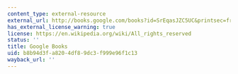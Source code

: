 ```yaml
---
content_type: external-resource
external_url: http://books.google.com/books?id=SrEqasJZC5UC&printsec=frontcover
has_external_license_warning: true
license: https://en.wikipedia.org/wiki/All_rights_reserved
status: ''
title: Google Books
uid: b8b94d3f-a820-4df8-9dc3-f999e96f1c13
wayback_url: ''
---
```

